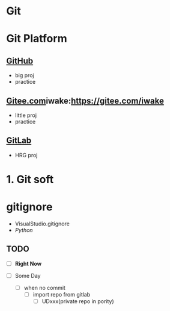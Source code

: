 # Git
# Git Platform

## [GitHub](https://github.com/liuwake)
- big proj
- practice

## [Gitee.com](https://gitee.com/liuwake)iwake:https://gitee.com/iwake
- little proj
- practice
## [GitLab](https://gitlab.com/liuwake)
- HRG proj
# 1. Git soft

# gitignore
- VisualStudio.gitignore
- *Python*



## TODO
- [ ] **Right Now**

- [ ] Some Day
  - [ ] when no commit
    - [ ] import repo from gitlab
      - [ ] UDxxx(private repo in pority)